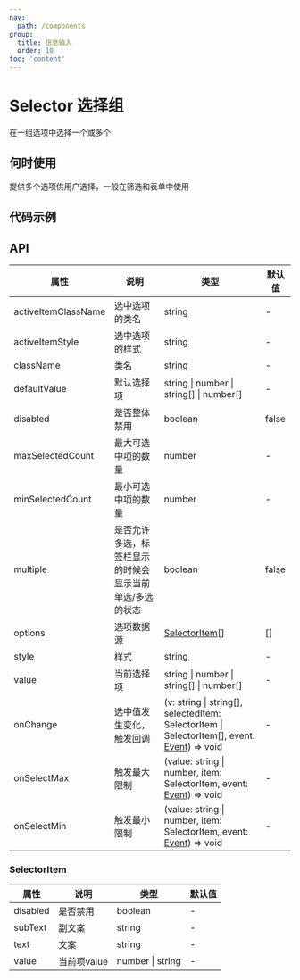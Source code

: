 ```yaml
---
nav:
  path: /components
group:
  title: 信息输入
  order: 10
toc: 'content'
---
```


# Selector 选择组
在一组选项中选择一个或多个
## 何时使用
提供多个选项供用户选择，一般在筛选和表单中使用

## 代码示例
<code src='pages/Selector/index'></code>

## API
| 属性 | 说明 | 类型 | 默认值 |
| -----|-----|-----|----- |
| activeItemClassName | 选中选项的类名 | string | - |
| activeItemStyle | 选中选项的样式 | string | - |
| className | 类名 | string | - |
| defaultValue | 默认选择项 | string \| number \| string[] \| number[]  | - | 
| disabled | 是否整体禁用 | boolean | false |
| maxSelectedCount | 最大可选中项的数量 | number | - | 
| minSelectedCount | 最小可选中项的数量 | number | - | 
| multiple | 是否允许多选，标签栏显示的时候会显示当前单选/多选的状态 | boolean | false | 
| options |  选项数据源 | [SelectorItem](#selectoritem)[] | [] |
| style | 样式 | string | - |
| value | 当前选择项 | string \| number \| string[] \| number[]  | - | 
| onChange | 选中值发生变化，触发回调 |(v: string \| string[], selectedItem: SelectorItem \| SelectorItem[], event: [Event](https://opendocs.alipay.com/mini/framework/event-object)) => void | - |
| onSelectMax | 触发最大限制 | (value: string \| number, item: SelectorItem, event: [Event](https://opendocs.alipay.com/mini/framework/event-object)) => void |- |
| onSelectMin | 触发最小限制 | (value: string \| number, item: SelectorItem, event: [Event](https://opendocs.alipay.com/mini/framework/event-object)) => void |- |

### SelectorItem
| 属性 | 说明 | 类型 | 默认值 |
| -----|-----|-----|----- |
| disabled | 是否禁用 | boolean | - |
| subText | 副文案 | string | - |
| text | 文案 | string | - |
| value | 当前项value | number \| string | - |


